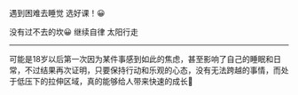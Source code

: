 遇到困难去睡觉
选好课！😀

没有过不去的坎😀
继续自律
太阳行走
***********
可能是18岁以后第一次因为某件事感到如此的焦虑，甚至影响了自己的睡眠和日常，不过结果再次证明，只要保持行动和乐观的心态，没有无法跨越的事情，而处于低压下的拉伸区域，真的能够给人带来快速的成长💪